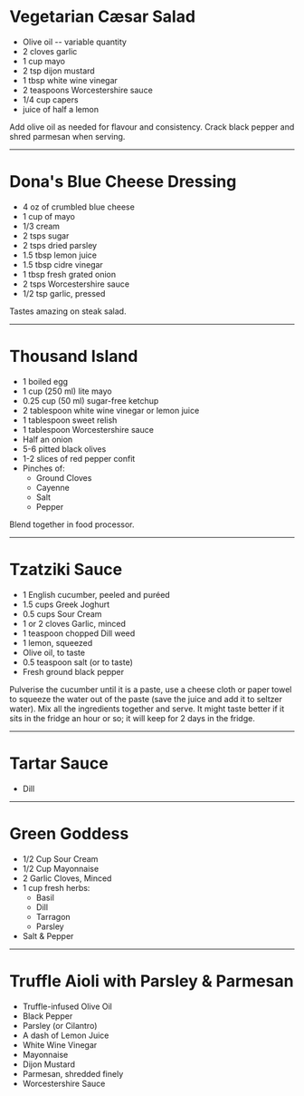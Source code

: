 # Vegetarian Cæsar Salad

- Olive oil -- variable quantity
- 2 cloves garlic
- 1 cup mayo
- 2 tsp dijon mustard
- 1 tbsp white wine vinegar 
- 2 teaspoons Worcestershire sauce
- 1/4 cup capers
- juice of half a lemon

Add olive oil as needed for flavour and consistency. Crack black pepper and shred parmesan when serving.

---

# Dona's Blue Cheese Dressing

- 4 oz of crumbled blue cheese
- 1 cup of mayo
- 1/3 cream
- 2 tsps sugar
- 2 tsps dried parsley
- 1.5 tbsp lemon juice
- 1.5 tbsp cidre vinegar
- 1 tbsp fresh grated onion
- 2 tsps Worcestershire sauce
- 1/2 tsp garlic, pressed

Tastes amazing on steak salad.

--- 

# Thousand Island

- 1 boiled egg
- 1 cup (250 ml) lite mayo
- 0.25 cup (50 ml) sugar-free ketchup
- 2 tablespoon white wine vinegar or lemon juice
- 1 tablespoon sweet relish
- 1 tablespoon Worcestershire sauce
- Half an onion
- 5-6 pitted black olives
- 1-2 slices of red pepper confit
- Pinches of:
    * Ground Cloves
    * Cayenne
    * Salt
    * Pepper

Blend together in food processor.

---

# Tzatziki Sauce

- 1 English cucumber, peeled and puréed
- 1.5 cups Greek Joghurt
- 0.5 cups Sour Cream
- 1 or 2 cloves Garlic, minced
- 1 teaspoon chopped Dill weed
- 1 lemon, squeezed
- Olive oil, to taste
- 0.5 teaspoon salt (or to taste)
- Fresh ground black pepper

Pulverise the cucumber until it is a paste, use a cheese cloth or paper towel to squeeze the water out of the paste (save the juice and add it to seltzer water). Mix all the ingredients together and serve. It might taste better if it sits in the fridge an hour or so; it will keep for 2 days in the fridge. 

---

# Tartar Sauce

- Dill

---

# Green Goddess

- 1/2 Cup Sour Cream
- 1/2 Cup Mayonnaise
- 2 Garlic Cloves, Minced
- 1 cup fresh herbs:
    * Basil
    * Dill
    * Tarragon
    * Parsley
- Salt & Pepper

---

# Truffle Aioli with Parsley \& Parmesan

- Truffle-infused Olive Oil
- Black Pepper
- Parsley (or Cilantro)
- A dash of Lemon Juice
- White Wine Vinegar
- Mayonnaise
- Dijon Mustard
- Parmesan, shredded finely
- Worcestershire Sauce

